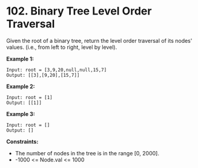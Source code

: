 # 102. Binary Tree Level Order Traversal
Given the root of a binary tree, return the level order traversal of its nodes' values. (i.e., from left to right, level by level).

**Example 1:**
```
Input: root = [3,9,20,null,null,15,7]
Output: [[3],[9,20],[15,7]]
```

**Example 2:**
```
Input: root = [1]
Output: [[1]]
```

**Example 3:**
```
Input: root = []
Output: []
```

**Constraints:**

- The number of nodes in the tree is in the range [0, 2000].
- -1000 <= Node.val <= 1000